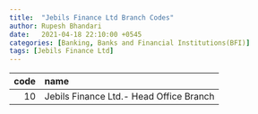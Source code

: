 ```yaml
---
title:  "Jebils Finance Ltd Branch Codes"
author: Rupesh Bhandari
date:   2021-04-18 22:10:00 +0545
categories: [Banking, Banks and Financial Institutions(BFI)]
tags: [Jebils Finance Ltd]
---
```


|   code | name                                    |
|-------:|:----------------------------------------|
|     10 | Jebils Finance Ltd.- Head Office Branch |
